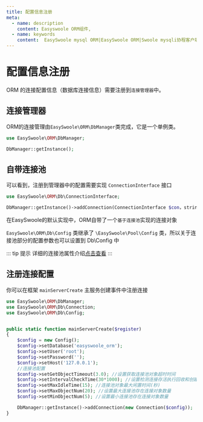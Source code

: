 ```yaml
---
title: 配置信息注册
meta:
  - name: description
    content: Easyswoole ORM组件,
  - name: keywords
    content:  EasySwoole mysql ORM|EasySwoole ORM|Swoole mysqli协程客户端|swoole ORM
---
```


# 配置信息注册

ORM 的连接配置信息（数据库连接信息）需要注册到`连接管理器`中。

## 连接管理器

ORM的连接管理由```EasySwoole\ORM\DbManager```类完成，它是一个单例类。

```php
use EasySwoole\ORM\DbManager;

DbManager::getInstance();
```

## 自带连接池

可以看到，注册到管理器中的配置需要实现 `ConnectionInterface` 接口 

```php
use EasySwoole\ORM\Db\ConnectionInterface;

DbManager::getInstance()->addConnection(ConnectionInterface $con，string $connectionName = 'default');
```

在EasySwoole的默认实现中，ORM自带了一个`基于连接池`实现的连接对象

`EasySwoole\ORM\Db\Config` 类继承了 `\EasySwoole\Pool\Config` 类，所以关于连接池部分的配置参数也可以设置到 Db\Config 中

::: tip 提示
详细的连接池属性介绍[点击查看](../Pool/config.md)
:::

## 注册连接配置

你可以在框架 `mainServerCreate` 主服务创建事件中注册连接

```php
use EasySwoole\ORM\DbManager;
use EasySwoole\ORM\Db\Connection;
use EasySwoole\ORM\Db\Config;


public static function mainServerCreate($register)
{
    $config = new Config();
    $config->setDatabase('easyswoole_orm');
    $config->setUser('root');
    $config->setPassword('');
    $config->setHost('127.0.0.1');
    //连接池配置
    $config->setGetObjectTimeout(3.0); //设置获取连接池对象超时时间
    $config->setIntervalCheckTime(30*1000); //设置检测连接存活执行回收和创建的周期
    $config->setMaxIdleTime(15); //连接池对象最大闲置时间(秒)
    $config->setMaxObjectNum(20); //设置最大连接池存在连接对象数量
    $config->setMinObjectNum(5); //设置最小连接池存在连接对象数量

    DbManager::getInstance()->addConnection(new Connection($config));
}
```


